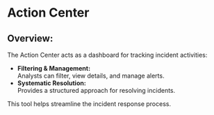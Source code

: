 # Action Center

## Overview:
The Action Center acts as a dashboard for tracking incident activities:
- **Filtering & Management:**  
  Analysts can filter, view details, and manage alerts.
- **Systematic Resolution:**  
  Provides a structured approach for resolving incidents.

This tool helps streamline the incident response process.

